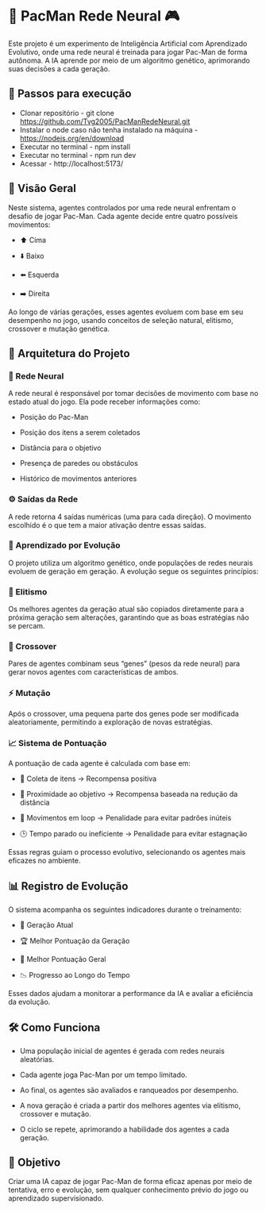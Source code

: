 # 🧠 PacMan Rede Neural 🎮
Este projeto é um experimento de Inteligência Artificial com Aprendizado Evolutivo, onde uma rede neural é treinada para jogar Pac-Man de forma autônoma. A IA aprende por meio de um algoritmo genético, aprimorando suas decisões a cada geração.


## 🚀 Passos para execução

- Clonar repositório - git clone https://github.com/Tvg2005/PacManRedeNeural.git
- Instalar o node caso não tenha instalado na máquina - https://nodejs.org/en/download
- Executar no terminal - npm install
- Executar no terminal - npm run dev
- Acessar - http://localhost:5173/


## 👀 Visão Geral
Neste sistema, agentes controlados por uma rede neural enfrentam o desafio de jogar Pac-Man. Cada agente decide entre quatro possíveis movimentos:

- ⬆️ Cima

- ⬇️ Baixo

- ⬅️ Esquerda

- ➡️ Direita

Ao longo de várias gerações, esses agentes evoluem com base em seu desempenho no jogo, usando conceitos de seleção natural, elitismo, crossover e mutação genética.

## 🧬 Arquitetura do Projeto
### 🧠 Rede Neural
A rede neural é responsável por tomar decisões de movimento com base no estado atual do jogo. Ela pode receber informações como:

- Posição do Pac-Man

- Posição dos itens a serem coletados

- Distância para o objetivo

- Presença de paredes ou obstáculos

- Histórico de movimentos anteriores

### ⚙️ Saídas da Rede
A rede retorna 4 saídas numéricas (uma para cada direção). O movimento escolhido é o que tem a maior ativação dentre essas saídas.

### 🧪 Aprendizado por Evolução
O projeto utiliza um algoritmo genético, onde populações de redes neurais evoluem de geração em geração. A evolução segue os seguintes princípios:

### 🌟 Elitismo
Os melhores agentes da geração atual são copiados diretamente para a próxima geração sem alterações, garantindo que as boas estratégias não se percam.

### 💞 Crossover
Pares de agentes combinam seus “genes” (pesos da rede neural) para gerar novos agentes com características de ambos.

### ⚡ Mutação
Após o crossover, uma pequena parte dos genes pode ser modificada aleatoriamente, permitindo a exploração de novas estratégias.

### 📈 Sistema de Pontuação
A pontuação de cada agente é calculada com base em:

- 🍒 Coleta de itens → Recompensa positiva

- 🎯 Proximidade ao objetivo → Recompensa baseada na redução da distância

- 🔁 Movimentos em loop → Penalidade para evitar padrões inúteis

- 🕒 Tempo parado ou ineficiente → Penalidade para evitar estagnação

Essas regras guiam o processo evolutivo, selecionando os agentes mais eficazes no ambiente.

## 📊 Registro de Evolução
O sistema acompanha os seguintes indicadores durante o treinamento:

- 🧬 Geração Atual

- 🏆 Melhor Pontuação da Geração

- 🥇 Melhor Pontuação Geral

- 📉 Progresso ao Longo do Tempo

Esses dados ajudam a monitorar a performance da IA e avaliar a eficiência da evolução.

## 🛠️ Como Funciona
- Uma população inicial de agentes é gerada com redes neurais aleatórias.

- Cada agente joga Pac-Man por um tempo limitado.

- Ao final, os agentes são avaliados e ranqueados por desempenho.

- A nova geração é criada a partir dos melhores agentes via elitismo, crossover e mutação.

- O ciclo se repete, aprimorando a habilidade dos agentes a cada geração.

##  🎯 Objetivo
Criar uma IA capaz de jogar Pac-Man de forma eficaz apenas por meio de tentativa, erro e evolução, sem qualquer conhecimento prévio do jogo ou aprendizado supervisionado.